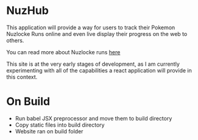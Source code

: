 # NuzHub
This application will provide a way for users to track their Pokemon Nuzlocke Runs online and even live display their progress on the web to others. 

You can read more about Nuzlocke runs [here](https://bulbapedia.bulbagarden.net/wiki/Nuzlocke_Challenge)

This site is at the very early stages of development, as I am currently experimenting with all of the capabilities a react application will provide in this context.

# On Build
- Run babel JSX preprocessor and move them to build directory
- Copy static files into build directory
- Website ran on build folder
